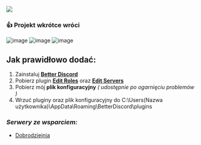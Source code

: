 ![](https://cdn.discordapp.com/attachments/901198788486631514/901198845852131448/Global-Boost.png)

### :+1: Projekt wkrótce wróci

![image](https://user-images.githubusercontent.com/69461129/166230359-8554a148-fc7c-4325-a50e-ca5026493f23.png)
![image](https://user-images.githubusercontent.com/69461129/166230417-5e0cdffe-917d-4761-b4cc-427429314f5d.png)
![image](https://user-images.githubusercontent.com/69461129/166230480-ace96ac0-eccf-4b94-8757-b9cc9757dba8.png)

## Jak prawidłowo dodać:

1. Zainstaluj [**Better Discord**](https://betterdiscord.app)
2. Pobierz plugin [**Edit Roles**](https://betterdiscord.app/plugin/EditRoles) oraz [**Edit Servers**](https://betterdiscord.app/plugin/EditServers)
3. Pobierz mój **plik konfiguracyjny** *( udostępnie po ogarnięciu problemów )*
4. Wrzuć pluginy oraz plik konfiguracyjny do C:\Users\(Nazwa użytkownika)\AppData\Roaming\BetterDiscord\plugins

### ***Serwery ze wsparciem:***
- [Dobrodziejnia](https://discord.gg/tDdgaJJ)

